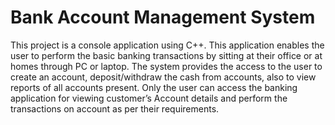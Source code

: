 # Bank Account Management System #
This project is a console application using C++. This application enables the user to perform the basic banking transactions by sitting at their office or at homes through PC or laptop. The system provides the access to the user to create an account, deposit/withdraw the cash from accounts, also to view reports of all accounts present. Only the user can access the banking application for viewing customer’s Account details and perform the transactions on account as per their requirements.

